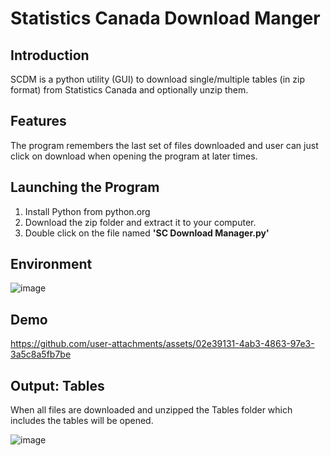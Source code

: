 <h1>Statistics Canada Download Manger</h1>
<h2>Introduction</h2>
SCDM is a python utility (GUI) to download single/multiple tables (in zip format) from Statistics Canada and optionally unzip them.
<h2>Features</h2>
The program remembers the last set of files downloaded and user can just click on download when opening the program at later times.
<h2>Launching the Program</h2>
<ol>
<li>Install Python from python.org</li>
<li>Download the zip folder and extract it to your computer.</li>
<li>Double click on the file named <b>'SC Download Manager.py'</b></li>
</ol>

<h2>Environment</h2>

![image](https://github.com/user-attachments/assets/320d48d7-3ee2-43ef-80ff-617100f489fb)

<h2>Demo</h2>

https://github.com/user-attachments/assets/02e39131-4ab3-4863-97e3-3a5c8a5fb7be

<h2>Output: Tables</h2>
When all files are downloaded and unzipped the Tables folder which includes the tables will be opened.
<p/>
  
![image](https://github.com/user-attachments/assets/456a1f67-a388-410d-ac83-a91a69d62931)
